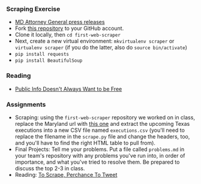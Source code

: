 
### Scraping Exercise

  * [MD Attorney General press releases](https://www.oag.state.md.us/Press/index.htm)
  * Fork [this repository](https://github.com/dwillis/first-web-scraper) to your GitHub account.
  * Clone it locally, then `cd first-web-scraper`
  * Next, create a new virtual environment: `mkvirtualenv scraper` or `virtualenv scraper` (if you do the latter, also do `source bin/activate`)
  * `pip install requests`
  * `pip install BeautifulSoup`

### Reading

  * [Public Info Doesn't Always Want to be Free](https://source.opennews.org/en-US/learning/public-info-doesnt-always-want-be-free/)

### Assignments

  * Scraping: using the `first-web-scraper` repository we worked on in class, replace the Maryland url with [this one](http://www.tdcj.state.tx.us/death_row/dr_scheduled_executions.html) and extract the upcoming Texas executions into a new CSV file named `executions.csv` (you'll need to replace the filename in the `scrape.py` file and change the headers, too, and you'll have to find the right HTML table to pull from).
  * Final Projects: Tell me your problems. Put a file called `problems.md` in your team's repository with any problems you've run into, in order of importance, and what you've tried to resolve them. Be prepared to discuss the top 2-3 in class.
  * Reading: [To Scrape, Perchance To Tweet](https://source.opennews.org/en-US/articles/scrape-perchance-tweet/)
